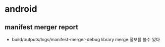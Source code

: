 # android
## manifest merger report
- build/outputs/logs/manifest-merger-debug library merge 정보를 볼수 있다
